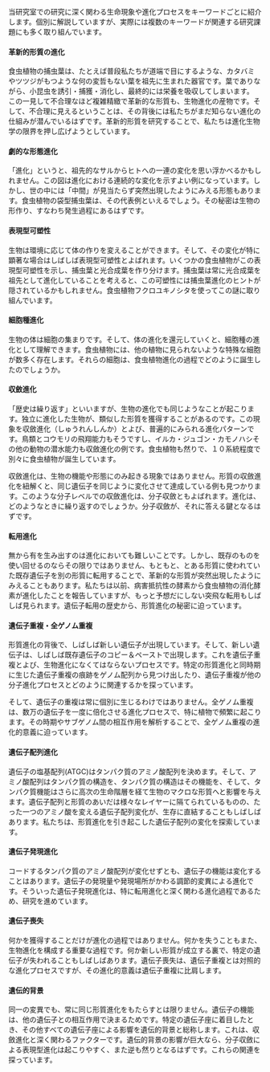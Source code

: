 当研究室での研究に深く関わる生命現象や進化プロセスをキーワードごとに紹介します。個別に解説していますが、実際には複数のキーワードが関連する研究課題にも多く取り組んでいます。

#### 革新的形質の進化
食虫植物の捕虫葉は、たとえば普段私たちが道端で目にするような、カタバミやツツジがもつような何の変哲もない葉を祖先に生まれた器官です。葉でありながら、小昆虫を誘引・捕獲・消化し、最終的には栄養を吸収してしまいます。 この一見して不合理なほど複雑精緻で革新的な形質も、生物進化の産物です。そして、不合理に見えるということは、その背後には私たちがまだ知らない進化の仕組みが潜んでいるはずです。革新的形質を研究することで、私たちは進化生物学の限界を押し広げようとしています。

#### 劇的な形態進化
「進化」というと、祖先的なサルからヒトへの一連の変化を思い浮かべるかもしれません。この図は進化における連続的な変化を示すよい例になっています。しかし、世の中には「中間」が見当たらず突然出現したようにみえる形態もあります。食虫植物の袋型捕虫葉は、その代表例といえるでしょう。その秘密は生物の形作り、すなわち発生過程にあるはずです。

#### 表現型可塑性
生物は環境に応じて体の作りを変えることができます。そして、その変化が特に顕著な場合はしばしば表現型可塑性とよばれます。いくつかの食虫植物がこの表現型可塑性を示し、捕虫葉と光合成葉を作り分けます。捕虫葉は常に光合成葉を祖先として進化していることを考えると、この可塑性には捕虫葉進化のヒントが隠されているかもしれません。食虫植物フクロユキノシタを使ってこの謎に取り組んでいます。

#### 細胞種進化
生物の体は細胞の集まりです。そして、体の進化を還元していくと、細胞種の進化として理解できます。食虫植物には、他の植物に見られないような特殊な細胞が数多く存在します。それらの細胞は、食虫植物進化の過程でどのように誕生したのでしょうか。

#### 収斂進化
「歴史は繰り返す」といいますが、生物の進化でも同じようなことが起こります。独立に進化した生物が、類似した形質を獲得することがあるのです。この現象を収斂進化（しゅうれんしんか）とよび、普遍的にみられる進化パターンです。鳥類とコウモリの飛翔能力もそうですし、イルカ・ジュゴン・カモノハシその他の動物の潜水能力も収斂進化の例です。食虫植物も然りで、１０系統程度で別々に食虫植物が誕生しています。

収斂進化は、生物の機能や形態にのみ起きる現象ではありません。形質の収斂進化を紐解くと、同じ遺伝子を同じように変化させて達成している例も見つかります。このような分子レベルでの収斂進化は、分子収斂ともよばれます。進化は、どのようなときに繰り返すのでしょうか。分子収斂が、それに答える鍵となるはずです。

#### 転用進化
無から有を生み出すのは進化においても難しいことです。しかし、既存のものを使い回せるのならその限りではありません、もともと、とある形質に使われていた既存遺伝子を別の形質に転用することで、革新的な形質が突然出現したようにみえることもあります。私たちは以前、病害抵抗性の酵素から食虫植物の消化酵素が進化したことを報告していますが、もっと予想だにしない突飛な転用もしばしば見られます。遺伝子転用の歴史から、形質進化の秘密に迫っています。

#### 遺伝子重複・全ゲノム重複
形質進化の背後で、しばしば新しい遺伝子が出現しています。そして、新しい遺伝子は、しばしば既存遺伝子のコピー＆ペーストで出現します。これを遺伝子重複とよび、生物進化になくてはならないプロセスです。特定の形質進化と同時期に生じた遺伝子重複の痕跡をゲノム配列から見つけ出したり、遺伝子重複が他の分子進化プロセスとどのように関連するかを探っています。

そして、遺伝子の重複は常に個別に生じるわけではありません。全ゲノム重複は、数万の遺伝子を一度に倍化させる進化プロセスで、特に植物で頻繁に起こります。その時期やサブゲノム間の相互作用を解析することで、全ゲノム重複の進化的意義に迫っています。

#### 遺伝子配列進化
遺伝子の塩基配列(ATGC)はタンパク質のアミノ酸配列を決めます。そして、アミノ酸配列はタンパク質の構造を、タンパク質の構造はその機能を、そして、タンパク質機能はさらに高次の生命階層を経て生物のマクロな形質へと影響を与えます。遺伝子配列と形質のあいだは様々なレイヤーに隔てられているものの、たった一つのアミノ酸を変える遺伝子配列変化が、生存に直結することもしばしばあります。私たちは、形質進化を引き起こした遺伝子配列の変化を探索しています。

#### 遺伝子発現進化
コードするタンパク質のアミノ酸配列が変化せずとも、遺伝子の機能は変化することはあります。遺伝子の発現量や発現場所がかわる調節的変異による進化です。そういった遺伝子発現進化は、特に転用進化と深く関わる進化過程であるため、研究を進めています。

#### 遺伝子喪失
何かを獲得することだけが進化の過程ではありません。何かを失うこともまた、生物進化を構成する重要な過程です。何か新しい形質が成立する裏で、特定の遺伝子が失われることもしばしばあります。遺伝子喪失は、遺伝子重複とは対照的な進化プロセスですが、その進化的意義は遺伝子重複に比肩します。

#### 遺伝的背景
同一の変異でも、常に同じ形質進化をもたらすとは限りません。遺伝子の機能は、他の遺伝子との相互作用で決まるためです。特定の遺伝子座に着目したとき、その他すべての遺伝子座による影響を遺伝的背景と総称します。これは、収斂進化と深く関わるファクターです。遺伝的背景の影響が巨大なら、分子収斂による表現型進化は起こりやすく、また逆も然りとなるはずです。これらの関連を探っています。
